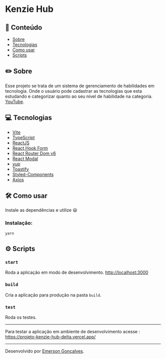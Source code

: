 # Kenzie Hub 

## 📌 Conteúdo

- [Sobre](#about)
- [Tecnologias](#-technology)
- [Como usar](#-how-to-use)
- [Scripts](#-scripts)

## ✏️ Sobre

Esse projeto se trata de um sistema de gerenciamento de habilidades em tecnologia. Onde o usuário pode cadastrar as tecnologias que esta estudando e categorizar quanto ao seu nível de habilidade na categoria.
[YouTube](https://youtube.com).


## 💻 Tecnologias

- [Vite](https://vitejs.dev/)
- [TypeScript](https://www.typescriptlang.org/)
- [ReactJS](https://reactjs.org/)
- [React Hook Form](https://react-hook-form.com/)
- [React Router Dom v6](https://reactrouter.com/en/main)
- [React Modal](https://www.npmjs.com/package/react-modal)
- [yup](https://www.npmjs.com/package/yup)
- [Toastify](https://www.npmjs.com/package/react-toastify)
- [Styled-Components](https://styled-components.com/)
- [Axios](https://axios-http.com/ptbr/docs/intro)

## 🛠️ Como usar

Instale as dependências e utilize 😃

### Instalação:

```bash
yarn
```

## ⚙️ Scripts

### `start`

Roda a aplicação em modo de desenvolvimento.
[http://localhost:3000](http://localhost:3000)

### `build`

Cria a aplicação para produção na pasta `build`.

### `test`

Roda os testes.

---

Para testar a aplicação em ambiente de desenvolvimento acesse : https://projeto-kenzie-hub-delta.vercel.app/

---
Desenvolvido por [Emerson Gonçalves](https://www.linkedin.com/in/emerson-goncalves-dos-santos/). 